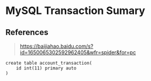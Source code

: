 # MySQL Transaction Sumary

## References

> https://baijiahao.baidu.com/s?id=1650065302592962405&wfr=spider&for=pc





```
create table account_transaction(
	id int(11) primary auto
)
```

